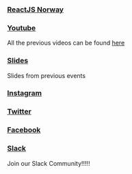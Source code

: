 ### [ReactJS Norway](http://bit.ly/2ka4hC8)

### [Youtube](http://bit.ly/2kANuJl)
All the previous videos can be found [here](http://bit.ly/2kANuJl)

### [Slides](http://slides.com/reactjsnorway)
Slides from previous events

### [Instagram](http://bit.ly/2kpysnJ)

### [Twitter](http://bit.ly/2kaehvl)

### [Facebook](http://bit.ly/2kxmHxW)

### [Slack](https://goo.gl/YwUUKJ)
Join our Slack Community!!!!!

